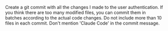 Create a git commit with all the changes I made to the user authentication.
If you think there are too many modified files, you can commit them in batches according to the actual code changes. Do not include more than 10 files in each commit.
Don't mention 'Claude Code' in the commit message.
